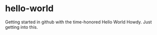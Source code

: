 # hello-world
Getting started in github with the time-honored Hello World
Howdy. Just getting into this.
